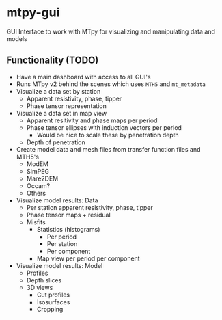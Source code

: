 # mtpy-gui
GUI Interface to work with MTpy for visualizing and manipulating data and models

## Functionality (TODO)

- Have a main dashboard with access to all GUI's
- Runs MTpy v2 behind the scenes which uses `MTH5` and `mt_metadata`
- Visualize a data set by station
  - Apparent resistivity, phase, tipper
  - Phase tensor representation
- Visualize a data set in map view
  - Apparent resitivity and phase maps per period
  - Phase tensor ellipses with induction vectors per period
    - Would be nice to scale these by penetration depth
  - Depth of penetration
- Create model data and mesh files from transfer function files and MTH5's
  - ModEM
  - SimPEG
  - Mare2DEM
  - Occam?
  - Others
- Visualize model results: Data
  - Per station apparent resistivity, phase, tipper
  - Phase tensor maps + residual
  - Misfits 
    - Statistics (histograms)
      - Per period
      - Per station
      - Per component
    - Map view per period per component
 - Visualize model results: Model
   - Profiles
   - Depth slices
   - 3D views
     - Cut profiles
     - Isosurfaces
     - Cropping
     
  
